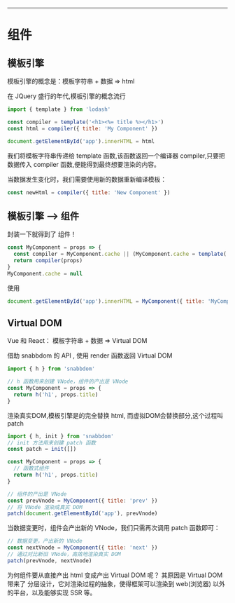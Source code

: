 [title]: # (Vue渲染器)
[date]: # (2019-12-05 &nbsp; 22:35:53)
[categories]: # (VUE)
[description]: # (前方总有一条路,只是有时平坦,有时泥泞。)
[image]: # (https://i.loli.net/2020/04/01/PEpLVY64bvAurDq.jpg)

---

# 组件

## 模板引擎

模板引擎的概念是：模板字符串 + 数据 => html

在 JQuery 盛行的年代,模板引擎的概念流行

```js
import { template } from 'lodash'

const compiler = template('<h1><%= title %></h1>')
const html = compiler({ title: 'My Component' })

document.getElementById('app').innerHTML = html
```

我们将模板字符串传递给 template 函数,该函数返回一个编译器 compiler,只要把数据传入 compiler 函数,便能得到最终想要渲染的内容。

当数据发生变化时，我们需要使用新的数据重新编译模板：

```js
const newHtml = compiler({ title: 'New Component' })
```

## 模板引擎 ——> 组件

封装一下就得到了 组件！

```js
const MyComponent = props => {
  const compiler = MyComponent.cache || (MyComponent.cache = template('<h1><%= title %></h1>'))
  return compiler(props)
}
MyComponent.cache = null
```

使用

```js
document.getElementById('app').innerHTML = MyComponent({ title: 'MyComponent' })
```

## Virtual DOM

Vue 和 React： 模板字符串 + 数据 => Virtual DOM

借助 snabbdom 的 API , 使用 render 函数返回 Virtual DOM

```js
import { h } from 'snabbdom'

// h 函数用来创建 VNode，组件的产出是 VNode
const MyComponent = props => {
  return h('h1', props.title)
}
```

渲染真实DOM,模板引擎是的完全替换 html, 而虚拟DOM会替换部分,这个过程叫 patch

```js
import { h, init } from 'snabbdom'
// init 方法用来创建 patch 函数
const patch = init([])

const MyComponent = props => {
  // 函数式组件
  return h('h1', props.title)
}

// 组件的产出是 VNode
const prevVnode = MyComponent({ title: 'prev' })
// 将 VNode 渲染成真实 DOM
patch(document.getElementById('app'), prevVnode)
```

当数据变更时，组件会产出新的 VNode，我们只需再次调用 patch 函数即可：

```js
// 数据变更，产出新的 VNode
const nextVnode = MyComponent({ title: 'next' })
// 通过对比新旧 VNode，高效地渲染真实 DOM
patch(prevVnode, nextVnode)
```

为何组件要从直接产出 html 变成产出 Virtual DOM 呢？
其原因是 Virtual DOM 带来了 分层设计，它对渲染过程的抽象，使得框架可以渲染到 web(浏览器) 以外的平台，以及能够实现 SSR 等。